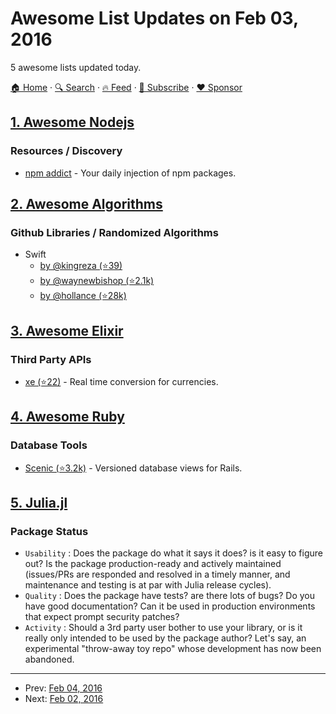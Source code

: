 # Awesome List Updates on Feb 03, 2016

5 awesome lists updated today.

[🏠 Home](/README.md) · [🔍 Search](https://www.trackawesomelist.com/search/) · [🔥 Feed](https://www.trackawesomelist.com/rss.xml) · [📮 Subscribe](https://trackawesomelist.us17.list-manage.com/subscribe?u=d2f0117aa829c83a63ec63c2f&id=36a103854c) · [❤️  Sponsor](https://github.com/sponsors/theowenyoung)



## [1. Awesome Nodejs](/content/sindresorhus/awesome-nodejs/README.md)

### Resources / Discovery

*   [npm addict](https://npmaddict.com) - Your daily injection of npm packages.

## [2. Awesome Algorithms](/content/tayllan/awesome-algorithms/README.md)

### Github Libraries / Randomized Algorithms

*   Swift
    *   [by @kingreza (⭐39)](https://github.com/kingreza/Swift-Algorithms-Strings-)
    *   [by @waynewbishop (⭐2.1k)](https://github.com/waynewbishop/SwiftStructures)
    *   [by @hollance (⭐28k)](https://github.com/hollance/swift-algorithm-club)

## [3. Awesome Elixir](/content/h4cc/awesome-elixir/README.md)

### Third Party APIs

*   [xe (⭐22)](https://github.com/paulodiniz/xe) - Real time conversion for currencies.

## [4. Awesome Ruby](/content/markets/awesome-ruby/README.md)

### Database Tools

*   [Scenic (⭐3.2k)](https://github.com/thoughtbot/scenic) - Versioned database views for Rails.

## [5. Julia.jl](/content/svaksha/Julia.jl/README.md)

### Package Status

*   `Usability` : Does the package do what it says it does? is it easy to figure out? Is the package production-ready and actively maintained (issues/PRs are responded and resolved in a timely manner, and maintenance and testing is at par with Julia release cycles).
*   `Quality` : Does the package have tests? are there lots of bugs? Do you have good documentation? Can it be used in production environments that expect prompt security patches?
*   `Activity` : Should a 3rd party user bother to use your library, or is it really only intended to be used by the package author? Let's say, an experimental "throw-away toy repo" whose development has now been abandoned.

---

- Prev: [Feb 04, 2016](/content/2016/02/04/README.md)
- Next: [Feb 02, 2016](/content/2016/02/02/README.md)